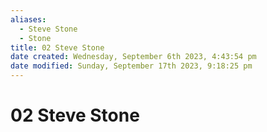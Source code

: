 ```yaml
---
aliases:
  - Steve Stone
  - Stone
title: 02 Steve Stone
date created: Wednesday, September 6th 2023, 4:43:54 pm
date modified: Sunday, September 17th 2023, 9:18:25 pm
---
```


# 02 Steve Stone
